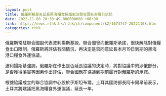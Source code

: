 ```yaml
---
layout: post
title: 俄羅斯稱是否延長黑海糧食協議取決聯合國有否履行承諾
date: 2022-11-08 20:30:49.000000000 +08:00
link: https://news.rthk.hk/rthk/ch/component/k2/1674747-20221108.htm
categories: rthk
---
```


俄羅斯常駐聯合國副代表波利揚斯基說，聯合國曾向俄羅斯承諾，很快解除對俄糧食出口限制，俄羅斯將評估有關情況，再決定是否同意延長本月19日到期的黑海港口糧食外運協議。

波利揚斯基強調，俄羅斯在作出是否延長協議的決定時，將對協議中的涉俄部分，是否獲得落實等因素作出評估，聯合國應在協議到期前履行對俄羅斯的承諾。

根據協議成立的聯合協調中心設於伊斯坦布爾。土耳其國防部長阿卡爾早前表示，土耳其將建議把黑海糧食外運協議，延長一年。
